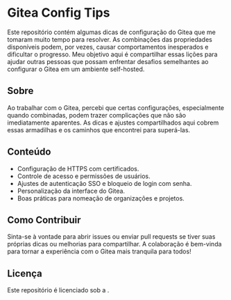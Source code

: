 # Gitea Config Tips

Este repositório contém algumas dicas de configuração do Gitea que me tomaram muito tempo para resolver. As combinações das propriedades disponíveis podem, por vezes, causar comportamentos inesperados e dificultar o progresso. Meu objetivo aqui é compartilhar essas lições para ajudar outras pessoas que possam enfrentar desafios semelhantes ao configurar o Gitea em um ambiente self-hosted.

## Sobre

Ao trabalhar com o Gitea, percebi que certas configurações, especialmente quando combinadas, podem trazer complicações que não são imediatamente aparentes. As dicas e ajustes compartilhados aqui cobrem essas armadilhas e os caminhos que encontrei para superá-las.

## Conteúdo

- Configuração de HTTPS com certificados.
- Controle de acesso e permissões de usuários.
- Ajustes de autenticação SSO e bloqueio de login com senha.
- Personalização da interface do Gitea.
- Boas práticas para nomeação de organizações e projetos.

## Como Contribuir

Sinta-se à vontade para abrir issues ou enviar pull requests se tiver suas próprias dicas ou melhorias para compartilhar. A colaboração é bem-vinda para tornar a experiência com o Gitea mais tranquila para todos!

## Licença

Este repositório é licenciado sob a .
